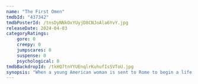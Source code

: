 ```yaml
---
name: "The First Omen"
tmdbId: "437342"
tmdbPosterId: /tnsDyNNkOxYUyjD8CNJoAla6YvY.jpg
releaseDate: 2024-04-03
categoryRatings:
    gore: 0
    creepy: 0
    jumpscares: 0
    suspense: 0
    psychological: 0
tmdbBackdropId: /tkHQ7tnYYUEnqlrKuhufIsSVToU.jpg
synopsis: "When a young American woman is sent to Rome to begin a life of service to the church, she encounters a darkness that causes her to question her own faith and uncovers a terrifying conspiracy that hopes to bring about the birth of evil incarnate."
---
```

